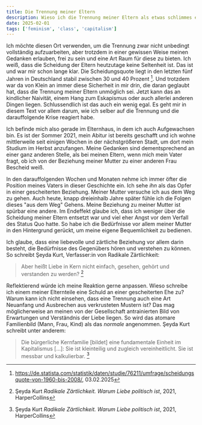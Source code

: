 ```yaml
---
title: Die Trennung meiner Eltern
description: Wieso ich die Trennung meiner Eltern als etwas schlimmes empfand und warum ich vor allem auf meine Mutter sauer war.
date: 2025-02-01
tags: ['feminism', 'class', 'capitalism']
---
```


Ich möchte diesen Ort verwenden, um die Trennung zwar nicht unbedingt 
vollständig aufzuarbeiten, aber trotzdem in einer gewissen Weise meinen
Gedanken erlauben, frei zu sein und eine Art Raum für diese zu bieten.
Ich weiß, dass die Scheidung der Eltern heutzutage keine Seltenheit ist.
Das ist und war mir schon lange klar. Die Scheidungsquote liegt in den letzten
fünf Jahren in Deutschland stabil zwischen 30 und 40 Prozent [^1].
Und trotzdem war da von Klein an immer diese Sicherheit in mir drin, die daran
geglaubt hat, dass die Trennung meiner Eltern unmöglich sei. Jetzt kann das
an kindlicher Naivität, einem Hang zum Eskapismus oder auch allerlei anderen
Dingen liegen. Schlussendlich ist das auch ein wenig egal. Es geht mir in diesem Text vor allem
darum, wie ich selber auf die Trennung und die darauffolgende Krise reagiert habe.

Ich befinde mich also gerade im Elternhaus, in dem ich auch Aufgewachsen bin. Es ist 
der Sommer 2021, mein Abitur ist bereits geschafft und ich wohne mittlerweile seit einigen
Wochen in der nächstgrößeren Stadt, um dort mein Studium im Herbst anzufangen.
Meine Gedanken sind dementsprechend an einer ganz anderen Stelle, als bei meinen
Eltern, wenn mich mein Vater fragt, ob ich von der Beziehung meiner Mutter zu einer
anderen Frau Bescheid weiß. 

In den darauffolgenden Wochen und Monaten nehme ich immer öfter die
Position meines Vaters in dieser Geschichte ein. Ich sehe *ihn* als das Opfer
in einer gescheiterten Beziehung. Meiner Mutter versuche ich aus dem Weg zu gehen. 
Auch heute, knapp dreieinhalb Jahre später fühle ich die Folgen dieses "aus dem 
Weg" Gehens. Meine Beziehung zu meiner Mutter ist spürbar eine andere.
Im Endeffekt glaube ich, dass ich weniger über die Scheidung meiner Eltern 
entsetzt war und viel eher Angst vor dem Verfall des Status Quo hatte. 
So habe ich die Bedürfnisse vor allem meiner Mutter in den Hintergrund gerückt,
um meine eigene Bequemlichkeit zu bedienen.

Ich glaube, dass eine liebevolle und zärtliche Beziehung vor allem darin 
besteht, die Bedürfnisse des Gegenübers hören und verstehen zu können. So schreibt 
Şeyda Kurt, Verfasser:in von Radikale Zärtlichkeit:

>Aber heißt Liebe in Kern nicht einfach, gesehen, gehört und verstanden zu werden? [^2]

Reflektierend würde ich meine Reaktion gerne anpassen. Wieso schreibe ich einem meiner
Elternteile eine Schuld an einer gescheiterten Ehe zu? Warum kann ich nicht einsehen,
dass eine Trennung auch eine Art Neuanfang und Ausbrechen aus verkrusteten
Mustern ist? Das mag möglicherweise an meinen von der Gesellschaft antrainierten 
Bild von Erwartungen und Verständnis der Liebe liegen. So wird das atomare
Familienbild (Mann, Frau, Kind) als das *normale* angenommen. Şeyda Kurt schreibt unter
anderem:

>Die bürgerliche Kernfamilie [bildet] eine fundamentale Einheit im Kapitalismus [...]:
>Sie ist kleinteilig und zugleich vereinheitlicht. Sie ist messbar und kalkulierbar. [^2]

[^1]: https://de.statista.com/statistik/daten/studie/76211/umfrage/scheidungsquote-von-1960-bis-2008/, 03.02.2025
[^2]: Şeyda Kurt *Radikale Zärtlichkeit. Warum Liebe politisch ist*, 2021, HarperCollins
